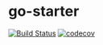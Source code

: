 # go-starter

[![Build Status](https://travis-ci.org/bakaoh/go-starter.svg?branch=master)](https://travis-ci.org/bakaoh/go-starter) [![codecov](https://codecov.io/gh/bakaoh/go-starter/branch/master/graph/badge.svg)](https://codecov.io/gh/bakaoh/go-starter)
